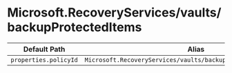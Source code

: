 # Microsoft.RecoveryServices/vaults/backupProtectedItems

| Default Path | Alias |
|---|---|
| `properties.policyId` | `Microsoft.RecoveryServices/vaults/backupProtectedItems/policyId` |

